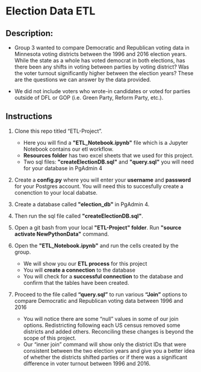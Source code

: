 # Election Data ETL

## **Description:**
* Group 3 wanted to compare Democratic and Republican voting data in Minnesota voting districts between the 1996 and 2016 election years. While the state as a whole has voted democrat in both elections, has there been any shifts in voting between parties by voting district? Was the voter turnout significantly higher between the election years? These are the questions we can answer by the data provided. 

* We did not include voters who wrote-in candidates or voted for parties outside of DFL or GOP (i.e. Green Party, Reform Party, etc.). 

## **Instructions**
1. Clone this repo titled “ETL-Project”. 
    * Here you will find a **"ETL_Notebook.ipynb"** file which is a Jupyter Notebook contains our etl workflow.
    * **Resources folder** has two excel sheets that we used for this project.
    * Two sql files: **"createElectionDB.sql"** and **"query.sql"** you will need for your database in PgAdmin 4

2. Create a **config.py** where you will enter your **username** and **password** for your Postgres account. You will need this to succesfully create a conenction to your local dabatse.

3. Create a database called **"election_db"** in PgAdmin 4.

4. Then run the sql file called **"createElectionDB.sql"**.

5. Open a git bash from your local **"ETL-Project" folder**. Run **"source activate NewPythonData"** command.

6. Open the **"ETL_Notebook.ipynb"** and run the cells created by the group.
   * We will show you our **ETL process** for this project
   * You will **create a connection** to the database
   * You will check for a **successful connection** to the database and confirm that the tables have been created.

7. Proceed to the file called **“query.sql”** to run various **“Join”** options to compare Democratic and Republican voting data between 1996 and 2016
   * You will notice there are some “null” values in some of our join options. Redistricting following each US census removed some districts and added others. Reconciling these changes is beyond the scope of this project.
   * Our “inner join” command will show only the district IDs that were consistent between the two election years and give you a better idea of whether the districts shifted parties or if there was a significant difference in voter turnout between 1996 and 2016. 

